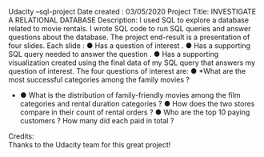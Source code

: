 Udacity –sql-project
Date created :    03/05/2020 
Project Title:  INVESTIGATE A RELATIONAL DATABASE
 Description:
 I used SQL to explore a database related to movie rentals. I wrote SQL code to run SQL queries and answer questions about the database.
 The project end-result is a presentation of four slides. Each slide
: ● Has a question of interest
. ● Has a supporting SQL query needed to answer the question
. ● Has a supporting visualization created using the final data of my SQL query that answers my question of interest.
 The four questions of interest are:
 ● *What are the most successful categories among the family movies ? 
* ● What is the distribution of family-friendly movies among the film categories and rental duration categories ? 
● How does the two stores compare in their count of rental orders ? 
● Who are the top 10 paying customers ? 
How many did each paid in total ? 



Credits: 	
Thanks to the Udacity team for this great project!

